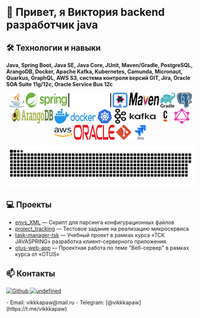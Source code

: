 # 👋 Привет, я Виктория backend разработчик java

## 🛠️ Технологии и навыки

**Java, Spring Boot, Java SE, Java Core, JUnit, Maven/Gradle, PostgreSQL, ArangoDB, Docker, Apache Kafka, Kubernetes,
Camunda, Micronaut, Quarkus, GraphQL, AWS S3, система контроля версий GIT, Jira, Oracle SOA Suite 11g/12c, Oracle
Service Bus 12c**

<div align="center">
  <!-- Java -->
  <img src="image/java-logo.svg" alt="Java" title="Java" width="40" height="40"/>
  <!-- Spring Framework -->
  <img src="image/spring-logo.svg" alt="Spring" title="Spring" width="110" height="40"/>
  <!-- Micronaut -->
  <span style="background-color: black; display: inline-flex; align-items: center; justify-content: center; padding: 2px; border-radius: 4px; height: 40px; box-sizing: border-box;">
   <img src="image/micronaut-logo-white.svg" alt="Micronaut" title="Micronaut" width="110" height="40"/>
  </span>
  <!-- Quarkus -->
  <img src="image/quarkus-icon.svg" alt="Quarkus" title="Quarkus" width="40" height="40"/>
  <!-- Apache Maven -->
  <img src="image/maven-logo.svg" alt="Maven" title="Apache Maven" width="80" height="40"/>
  <!-- Gradle -->
  <img src="image/LOGO-GRADLE-STACK_CMYK.svg" alt="Gradle" title="Gradle" width="40" height="40"/>
  <!-- PostgreSQL -->
  <img src="image/postgresql-logo.svg" alt="PostgreSQL" title="PostgreSQL" width="40" height="40"/>
  <!-- ArangoDB -->
  <img src="image/arangodb.svg" alt="Arangodb" title="Arangodb" width="110" height="40"/>
  <!-- Docker -->
  <img src="image/docker-logo.svg" alt="Docker" title="Docker" width="110" height="40"/>
  <!-- Kubernetes -->
  <img src="image/kubernetes-logo.svg" alt="Kubernetes" title="Kubernetes" width="40" height="40"/>
  <!-- Apache Kafka -->
  <span style="background-color: white; display: inline-flex; align-items: center; justify-content: center; padding: 2px; border-radius: 4px; height: 40px; box-sizing: border-box;">
   <img src="image/kafka-logo.svg" alt="Kafka" title="Apache Kafka" width="110" height="40"/>
  </span>
  <!-- Camunda -->
  <img src="image/Camunda_Black-Orange.svg" alt="Camunda" title="Camunda" width="40" height="40"/>
  <!-- GraphQL -->
  <img src="image/graphql-logo.svg" alt="GraphQL" title="GraphQL" width="40" height="40"/>
  <!-- AWS S3 -->
  <img src="image/aws.svg" alt="AWS" title="AWS S3" width="50" height="40"/>
  <!-- Oracle SOA Suite -->
  <img src="image/oracle-logo.svg" alt="Oracle" title="Oracle SOA Suite" width="110" height="40"/>
  <!-- Git -->
  <img src="image/git-icon-logo.svg" alt="Git" title="Git" width="40" height="40"/>
  <!-- Jira -->
  <img src="image/jira-original-wordmark-logo.svg" alt="Jira" title="Jira" width="40" height="40"/>
</div>

<p align="center">
 <img width="600" src="image/github-snake.svg" alt="snake"/>
</p>


## 💻 Проекты

- [envs_XML](https://gitlab.com/rt_task/envs_xml.git) — Скрипт для парсинга конфигурационных файлов
- [project_tracking](https://gitlab.com/rt_task/example/-/blob/main/project_tracking/README.md?ref_type=heads) —
  Тестовое задание на реализацию микросервиса
- [task-manager-tsk](https://gitlab.com/jse_pavlova) — Учебный проект в рамках курса «ТСК JAVASPRING» разработка
  клиент-серверного приложения.
- [otus-web-app](https://github.com/vpavlovaGIT/otus-web-app) — Проектная работа по теме "Веб-сервер" в рамках курса от
  «OTUS»

## 📫 Контакты

<p align="left"> <a href="https://www.github.com/vpavlovaGIT" target="_blank" rel="noreferrer"> <picture> <source media="(prefers-color-scheme: dark)" srcset="https://raw.githubusercontent.com/danielcranney/readme-generator/main/public/icons/socials/github-dark.svg" /> <source media="(prefers-color-scheme: light)" srcset="https://raw.githubusercontent.com/danielcranney/readme-generator/main/public/icons/socials/github.svg" /> <img src="https://raw.githubusercontent.com/danielcranney/readme-generator/main/public/icons/socials/github.svg" width="32" height="32" alt="Github" title="Github" /> </picture> </a> <a href="https://www.gitlab.com/vpavlova" target="_blank" rel="noreferrer"> <picture> <source media="(prefers-color-scheme: dark)" srcset="undefined" /> <source media="(prefers-color-scheme: light)" srcset="https://raw.githubusercontent.com/danielcranney/readme-generator/main/public/icons/socials/gitlab.svg" /> <img src="https://raw.githubusercontent.com/danielcranney/readme-generator/main/public/icons/socials/gitlab.svg" width="32" height="32" alt="undefined" title="undefined" /> </picture> </a></p>
- Email: vikkkapaw@mail.ru
- Telegram: [@vikkkapaw](https://t.me/vikkkapaw)


  